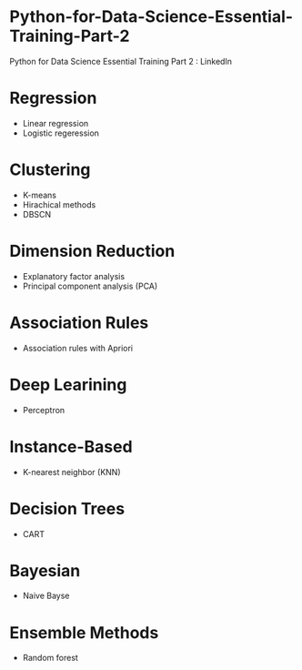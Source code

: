 # Python-for-Data-Science-Essential-Training-Part-2
Python for Data Science Essential Training Part 2 : LinkedIn 

# Regression 
- Linear regression
- Logistic regeression
 
# Clustering
- K-means
- Hirachical methods
- DBSCN

# Dimension Reduction
- Explanatory factor analysis
- Principal component analysis (PCA)

# Association Rules
- Association rules with Apriori

# Deep Learining
- Perceptron

# Instance-Based
- K-nearest neighbor (KNN)

# Decision Trees
- CART

# Bayesian
- Naive Bayse

# Ensemble Methods
- Random forest 
